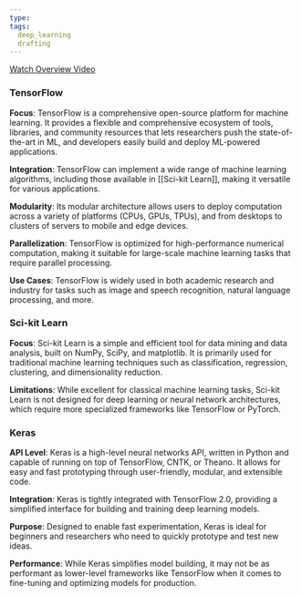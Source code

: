 ```yaml
---
type: 
tags:
  deep_learning
  drafting
---
```

[Watch Overview Video](https://www.youtube.com/watch?v=MDP9FfsNx60)

### TensorFlow

**Focus**: 
  TensorFlow is a comprehensive open-source platform for machine learning. It provides a flexible and comprehensive ecosystem of tools, libraries, and community resources that lets researchers push the state-of-the-art in ML, and developers easily build and deploy ML-powered applications.
  
**Integration**: 
  TensorFlow can implement a wide range of machine learning algorithms, including those available in [[Sci-kit Learn]], making it versatile for various applications.
  
**Modularity**: 
  Its modular architecture allows users to deploy computation across a variety of platforms (CPUs, GPUs, TPUs), and from desktops to clusters of servers to mobile and edge devices.
  
**Parallelization**: 
  TensorFlow is optimized for high-performance numerical computation, making it suitable for large-scale machine learning tasks that require parallel processing.
  
**Use Cases**: 
  TensorFlow is widely used in both academic research and industry for tasks such as image and speech recognition, natural language processing, and more.


### Sci-kit Learn

**Focus**: 
  Sci-kit Learn is a simple and efficient tool for data mining and data analysis, built on NumPy, SciPy, and matplotlib. It is primarily used for traditional machine learning techniques such as classification, regression, clustering, and dimensionality reduction.
  
**Limitations**: 
  While excellent for classical machine learning tasks, Sci-kit Learn is not designed for deep learning or neural network architectures, which require more specialized frameworks like TensorFlow or PyTorch.

### Keras

**API Level**: 
  Keras is a high-level neural networks API, written in Python and capable of running on top of TensorFlow, CNTK, or Theano. It allows for easy and fast prototyping through user-friendly, modular, and extensible code.
  
**Integration**: 
  Keras is tightly integrated with TensorFlow 2.0, providing a simplified interface for building and training deep learning models.
  
**Purpose**: 
  Designed to enable fast experimentation, Keras is ideal for beginners and researchers who need to quickly prototype and test new ideas.
  
**Performance**: 
  While Keras simplifies model building, it may not be as performant as lower-level frameworks like TensorFlow when it comes to fine-tuning and optimizing models for production.
